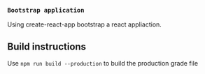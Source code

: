 ### `Bootstrap application`
Using create-react-app bootstrap a react appliaction. 



## Build instructions

Use `npm run build --production` to build the production grade file
